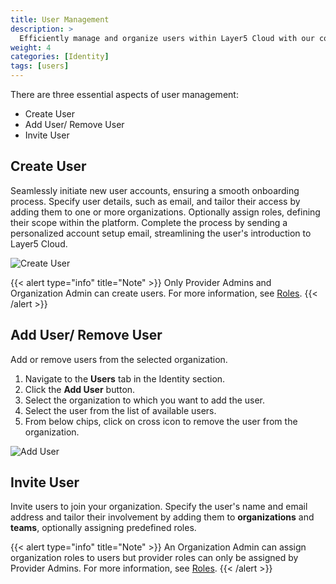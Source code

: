 ```yaml
---
title: User Management
description: >
  Efficiently manage and organize users within Layer5 Cloud with our comprehensive user management capabilities.
weight: 4
categories: [Identity]
tags: [users]
---
```


There are three essential aspects of user management:

- Create User
- Add User/ Remove User
- Invite User

## Create User

Seamlessly initiate new user accounts, ensuring a smooth onboarding process. Specify user details, such as email, and tailor their access by adding them to one or more organizations. Optionally assign roles, defining their scope within the platform. Complete the process by sending a personalized account setup email, streamlining the user's introduction to Layer5 Cloud.

<img src="/cloud/identity/users/create-user.gif" alt="Create User" />

{{< alert type="info" title="Note" >}}
Only Provider Admins and Organization Admin can create users. For more information, see [Roles](/cloud/security/roles).
{{< /alert >}}

## Add User/ Remove User

Add or remove users from the selected organization.

1. Navigate to the **Users** tab in the Identity section.
2. Click the **Add User** button.
3. Select the organization to which you want to add the user.
4. Select the user from the list of available users.
5. From below chips, click on cross icon to remove the user from the organization.

<img src="/cloud/identity/users/add-user.gif" alt="Add User" />

## Invite User

Invite users to join your organization. Specify the user's name and email address and tailor their involvement by adding them to **organizations** and **teams**, optionally assigning predefined roles.

{{< alert type="info" title="Note" >}}
An Organization Admin can assign organization roles to users but provider roles can only be assigned by Provider Admins. For more information, see [Roles](/cloud/security/roles).
{{< /alert >}}
